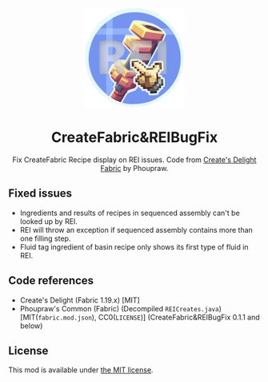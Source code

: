 <center>
<div align="center">

<img height="200" width="200" src="./icon/icon-400x400.png" alt="CreateFabric&REIBugFix Icon"/>

# CreateFabric&REIBugFix

Fix CreateFabric Recipe display on REI issues. Code from [Create's Delight Fabric](https://github.com/Phoupraw/CreateSDelightFabricJava) by Phoupraw.

</div>
</center>

## Fixed issues

- Ingredients and results of recipes in sequenced assembly can't be looked up by REI.
- REI will throw an exception if sequenced assembly contains more than one filling step.
- Fluid tag ingredient of basin recipe only shows its first type of fluid in REI.

## Code references

- Create's Delight (Fabric 1.19.x) [MIT]
- Phoupraw's Common (Fabric) (Decompiled `REICreates.java`) [MIT(`fabric.mod.json`), CC0(`LICENSE`)] (CreateFabric&REIBugFix 0.1.1 and below)

## License

This mod is available under [the MIT license](LICENSE).
